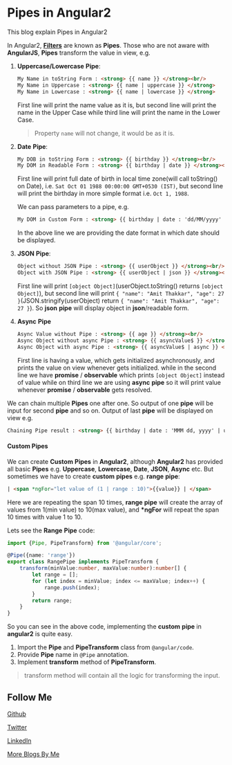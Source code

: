 # Pipes in Angular2

This blog explain Pipes in Angular2

In Angular2, **[Filters](http://namitamalik.github.io/Filters-in-AngularJS/)** are known as **Pipes**. 
Those who are not aware with **AngularJS**, **Pipes** transform the value in view, e.g.

1. **Uppercase/Lowercase** **Pipe**:
    ```HTML
    My Name in toString Form : <strong> {{ name }} </strong><br/>
    My Name in Uppercase : <strong> {{ name | uppercase }} </strong>
    My Name in Lowercase : <strong> {{ name | lowercase }} </strong>
    ```
    
    First line will print the name value as it is, but second line will print the name in the Upper Case
    while third line will print the name in the Lower Case.
    > Property `name` will not change, it would be as it is.

2. **Date** **Pipe**:
    ```HTML
    My DOB in toString Form : <strong> {{ birthday }} </strong><br/>
    My DOM in Readable Form : <strong> {{ birthday | date }} </strong><br/>
    ```
    
    First line will print full date of birth in local time zone(will call toString() on Date), i.e. 
    `Sat Oct 01 1988 00:00:00 GMT+0530 (IST)`, but second line will print the birthday in more simple
    format i.e. `Oct 1, 1988`.
    
    We can pass parameters to a pipe, e.g.
    ```HTML
    My DOM in Custom Form : <strong> {{ birthday | date : 'dd/MM/yyyy' }} </strong><br />
    ```
    In the above line we are providing the date format in which date should be displayed.
    
3. **JSON** **Pipe**:
    ```HTML
    Object without JSON Pipe : <strong> {{ userObject }} </strong><br/>
    Object with JSON Pipe : <strong> {{ userObject | json }} </strong><br/><h3>Async Pipe:</h3>
    ```
    
    First line will print `[object Object]`(userObject.toString() returns `[object Object]`), but second line will print
    `{ "name": "Amit Thakkar", "age": 27 }`(JSON.stringify(userObject) return `{ "name": "Amit Thakkar", "age": 27 }`). 
    So **json** **pipe** will display object in **json**/readable form.
    
4. **Async** **Pipe**
    ```HTML
    Async Value without Pipe : <strong> {{ age }} </strong><br/>
    Async Object without async Pipe : <strong> {{ asyncValue$ }} </strong><br/>
    Async Object with async Pipe : <strong> {{ asyncValue$ | async }} </strong><br/>
    ```
    
    First line is having a value, which gets initialized asynchronously, and prints the value on view whenever gets initialized.
    while in the second line we have **promise** / **observable** which prints `[object Object]` instead of value while on third line
    we are using **async** **pipe** so it will print value whenever **promise** / **observable** gets resolved.

We can chain multiple **Pipes** one after one. So output of one **pipe** will be input for second **pipe** and so on. Output of 
last **pipe** will be displayed on view e.g.

```HTML
Chaining Pipe result : <strong> {{ birthday | date : 'MMM dd, yyyy' | uppercase }} </strong>
```

#### Custom Pipes

We can create **Custom** **Pipes** in **Angular2**, although **Angular2** has provided all basic **Pipes** e.g. **Uppercase**, 
**Lowercase**, **Date**, **JSON**, **Async** etc. But sometimes we have to create **custom** **pipes** e.g. **range** **pipe**:

```HTML
| <span *ngFor="let value of (1 | range : 10)">{{value}} | </span>
```
Here we are repeating the span 10 times, **range** **pipe** will create the array of values from 1(min value) to 10(max value), 
and **\*ngFor** will repeat the span 10 times with value 1 to 10.

Lets see the **Range** **Pipe** code:
```TypeScript
import {Pipe, PipeTransform} from '@angular/core';

@Pipe({name: 'range'})
export class RangePipe implements PipeTransform {
    transform(minValue:number, maxValue:number):number[] {
        let range = [];
        for (let index = minValue; index <= maxValue; index++) {
            range.push(index);
        }
        return range;
    }
}
```

So you can see in the above code, implementing the **custom** **pipe** in **angular2** is quite easy.

1. Import the **Pipe** and **PipeTransform** class from `@angular/code`.
2. Provide **Pipe** name in `@Pipe` annotation.
3. Implement **transform** method of **PipeTransform**.

> transform method will contain all the logic for transforming the input.

Follow Me
---
[Github](https://github.com/AmitThakkar)

[Twitter](https://twitter.com/amit_thakkar01)

[LinkedIn](https://in.linkedin.com/in/amitthakkar01)

[More Blogs By Me](http://amitthakkar.github.io/)